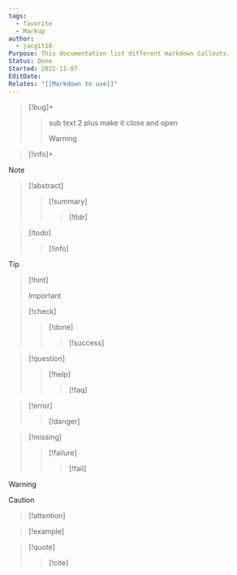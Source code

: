```yaml
---
tags:
  - favorite
  - Markup
author:
  - jacgit18
Purpose: This documentation list different markdown Callouts.
Status: Done
Started: 2022-11-07
EditDate: 
Relates: "[[Markdown to use]]"
---
```

> [!bug]+
> > sub text 2 plus make it close and open
> > > [!warning]


> [!info]+

>[!note]

> [!abstract]
>> [!summary]
>>> [!tldr]

>[!todo]
>>[!info]

>[!tip]
>>[!hint]
>>>[!important]

>[!check]
>> [!done]
>>>[!success]

>[!question]
>>[!help]
>>>[!faq]

>[!error]
>>[!danger]

>[!missing] 
>>[!failure] 
>>> [!fail] 

> [!warning] 
>> [!caution] 
>> >[!attention] 

>[!example] 

>[!quote] 
>>[!cite] 

